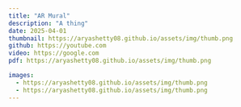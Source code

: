 ```yaml
---
title: "AR Mural"
description: "A thing"
date: 2025-04-01
thumbnail: https://aryashetty08.github.io/assets/img/thumb.png
github: https://youtube.com
video: https://google.com
pdf: https://aryashetty08.github.io/assets/img/thumb.png

images:
  - https://aryashetty08.github.io/assets/img/thumb.png
  - https://aryashetty08.github.io/assets/img/thumb.png
---
```

